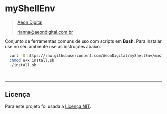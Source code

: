 myShellEnv
===========

> [Aeon Digital](http://www.aeondigital.com.br)
>
> rianna@aeondigital.com.br



Conjunto de ferramentas comuns de uso com scripts em **Bash**.
Para instalar use no seu ambiente use as instruções abaixo.

``` bash
  curl -O https://raw.githubusercontent.com/AeonDigital/myShellEnv/master/install.sh
  chmod u+x install.sh
  ./install.sh
```

&nbsp;

________________________________________________________________________________________________________________________



## Licença

Para este projeto foi usada a [Licença MIT](LICENCE.md).
